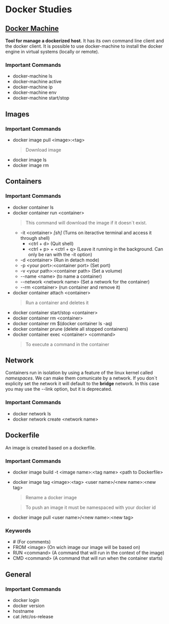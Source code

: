 # Docker Studies

## [Docker Machine](https://docs.docker.com/machine/overview/)

**Tool for manage a dockerized host**. It has its own command line client and the docker client. It is possible to use docker-machine to install the docker engine in virtual systems (locally or remote).

### Important Commands

- docker-machine ls
- docker-machine active
- docker-machine ip
- docker-machine env
- docker-machine start/stop

## Images

### Important Commands

- docker image pull \<image>:\<tag>
  > Download image
- docker image ls
- docker image rm

## Containers

### Important Commands

- docker container ls
- docker container run \<container>
  > This command will download the image if it doesn`t exist.
  - -it \<container> _[sh]_ (Turns on iteractive terminal and access it through shell)
    - \<ctrl + d> (Quit shell)
    - \<ctrl + p> + \<ctrl + q> (Leave it running in the background. Can only be ran with the -it option)
  - -d \<container> (Run in detach mode)
  - -p \<your port>:\<container port> (Set port)
  - -v \<your path>:\<container path> (Set a volume)
  - --name \<name> (to name a container)
  - --network \<network name> (Set a network for the container)
  - --rm \<container> (run container and remove it)
- docker container attach \<container>
  > Run a container and deletes it
- docker container start/stop \<container>
- docker container rm \<container>
- docker container rm \$(docker container ls -aq)
- docker container prune (delete all stopped containers)
- docker container exec \<container> \<command>
  > To execute a command in the container

## Network

Containers run in isolation by using a feature of the linux kernel called _namespaces_. We can make them comunicate by a network. If you don`t explicity set the network it will default to the **bridge** network. In this case you may use the --link option, but it is deprecated.

### Important Commands

- docker network ls
- docker network create \<network name>

## Dockerfile

An image is created based on a dockerfile.

### Important Commands

- docker image build -t \<image name>:\<tag name> \<path to Dockerfile>
- docker image tag \<image>:\<tag> \<user name>/\<new name>:\<new tag>

  > Rename a docker image

  > To push an image it must be namespaced with your docker id

- docker image pull \<user name>/\<new name>:\<new tag>

### Keywords

- \# (For comments)
- FROM \<image> (On wich image our image will be based on)
- RUN \<command> (A command that will run in the context of the image)
- CMD \<command> (A command that will run when the container starts)

## General

### Important Commands

- docker login
- docker version
- hostname
- cat /etc/os-release
